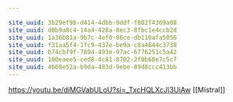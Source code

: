 ```yaml
---

site_uuid: 3b29ef9b-d414-4dbb-9ddf-f802f4369a08
site_uuid: d0b9a8c4-14a4-428a-8ec3-8fbc1e4ccb2d
site_uuid: 1a36b81a-9b7c-4ef0-86ce-db110afa5056
site_uuid: f31aa5f4-1fc9-437e-be9a-c8a4644c3738
site_uuid: b74cbf9f-7894-493e-97ac-6776251c5a42
site_uuid: 100eaee5-ced8-4c81-8702-2f0b60e7c5c7
site_uuid: 4668e52a-b9da-483d-9ebe-89d8ccc413bb
---
```

https://youtu.be/diMGVabULoU?si=_TxcHQLXcJj3UiAw
[[Mistral]]